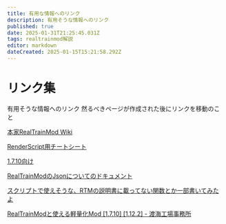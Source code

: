 ```yaml
---
title: 有用な情報へのリンク
description: 有用そうな情報へのリンク
published: true
date: 2025-01-31T21:25:45.031Z
tags: realtrainmod解説
editor: markdown
dateCreated: 2025-01-15T15:21:58.292Z
---
```


# リンク集
有用そうな情報へのリンク
然るべきページが作成された後にリンクを移動のこと

[本家RealTrainMod Wiki](https://gamerch.com/realtrainmod/)

[RenderScript用チートシート](https://gist.github.com/Kai-Z-JP/2edadce21011125d6465ed6401ac4842)

[1.7.10向け](https://gist.github.com/Kai-Z-JP/0dd0cba11592305cdbf859311718f43f)

[RealTrainModのJsonについてのドキュメント](https://akikawaken.github.io/RTM/Docs/json.html)

[スクリプトで使えそうな、RTMの説明書に載ってない関数とか一部書いてみたよ](https://x.com/hi03_s/status/1044613004644376577)

[RealTrainModと使える軽量化Mod [1.7.10] [1.12.2] - 渡海工場事務所](https://madoha-4862.hatenablog.jp/entry/2024/09/11/231348)